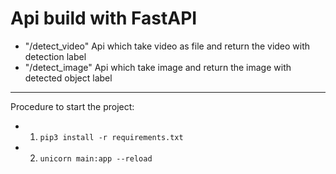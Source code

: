 # Api build with **FastAPI**
- "/detect_video"
    Api  which take video as file and return the video with detection label
- "/detect_image"
    Api which take image and return the image with detected object label

---
Procedure to start the project:
- 1. `pip3 install -r requirements.txt`
- 2. `unicorn main:app --reload `